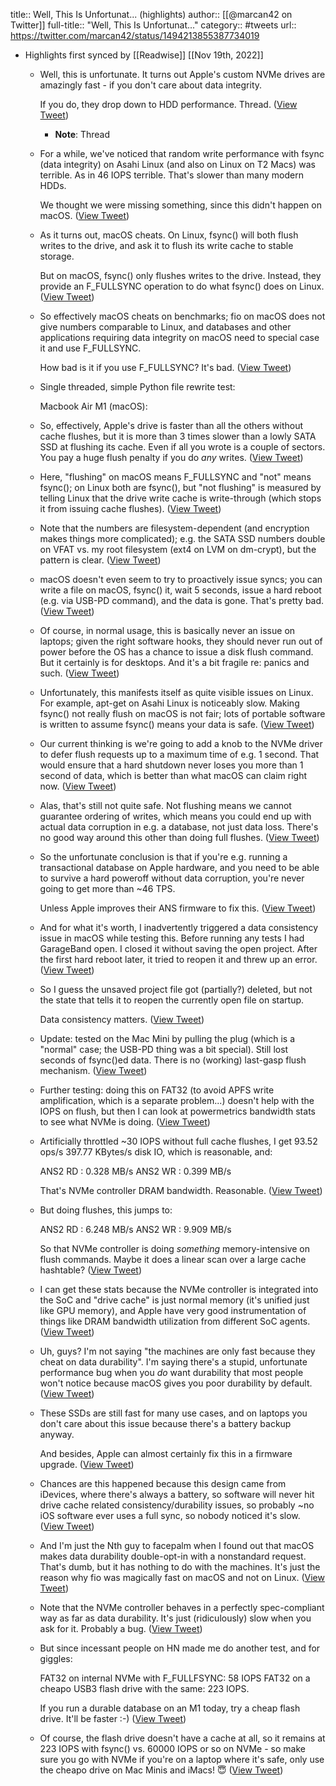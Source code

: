 title:: Well, This Is Unfortunat... (highlights)
author:: [[@marcan42 on Twitter]]
full-title:: "Well, This Is Unfortunat..."
category:: #tweets
url:: https://twitter.com/marcan42/status/1494213855387734019

- Highlights first synced by [[Readwise]] [[Nov 19th, 2022]]
	- Well, this is unfortunate. It turns out Apple's custom NVMe drives are amazingly fast - if you don't care about data integrity.
	  
	  If you do, they drop down to HDD performance. Thread. ([View Tweet](https://twitter.com/marcan42/status/1494213855387734019))
		- **Note**: Thread
	- For a while, we've noticed that random write performance with fsync (data integrity) on Asahi Linux (and also on Linux on T2 Macs) was terrible. As in 46 IOPS terrible. That's slower than many modern HDDs.
	  
	  We thought we were missing something, since this didn't happen on macOS. ([View Tweet](https://twitter.com/marcan42/status/1494213859594616834))
	- As it turns out, macOS cheats. On Linux, fsync() will both flush writes to the drive, and ask it to flush its write cache to stable storage.
	  
	  But on macOS, fsync() only flushes writes to the drive. Instead, they provide an F_FULLSYNC operation to do what fsync() does on Linux. ([View Tweet](https://twitter.com/marcan42/status/1494213862970707969))
	- So effectively macOS cheats on benchmarks; fio on macOS does not give numbers comparable to Linux, and databases and other applications requiring data integrity on macOS need to special case it and use F_FULLSYNC.
	  
	  How bad is it if you use F_FULLSYNC? It's bad. ([View Tweet](https://twitter.com/marcan42/status/1494213865613426688))
	- Single threaded, simple Python file rewrite test:
	  
	  Macbook Air M1 (macOS):
	- So, effectively, Apple's drive is faster than all the others without cache flushes, but it is more than 3 times slower than a lowly SATA SSD at flushing its cache. Even if all you wrote is a couple of sectors. You pay a huge flush penalty if you do *any* writes. ([View Tweet](https://twitter.com/marcan42/status/1494213871149940737))
	- Here, "flushing" on macOS means F_FULLSYNC and "not" means fsync(); on Linux both are fsync(), but "not flushing" is measured by telling Linux that the drive write cache is write-through (which stops it from issuing cache flushes). ([View Tweet](https://twitter.com/marcan42/status/1494213873993682946))
	- Note that the numbers are filesystem-dependent (and encryption makes things more complicated); e.g. the SATA SSD numbers double on VFAT vs. my root filesystem (ext4 on LVM on dm-crypt), but the pattern is clear. ([View Tweet](https://twitter.com/marcan42/status/1494213876657049600))
	- macOS doesn't even seem to try to proactively issue syncs; you can write a file on macOS, fsync() it, wait 5 seconds, issue a hard reboot (e.g. via USB-PD command), and the data is gone. That's pretty bad. ([View Tweet](https://twitter.com/marcan42/status/1494213879089737729))
	- Of course, in normal usage, this is basically never an issue on laptops; given the right software hooks, they should never run out of power before the OS has a chance to issue a disk flush command. But it certainly is for desktops. And it's a bit fragile re: panics and such. ([View Tweet](https://twitter.com/marcan42/status/1494213881509875712))
	- Unfortunately, this manifests itself as quite visible issues on Linux. For example, apt-get on Asahi Linux is noticeably slow. Making fsync() not really flush on macOS is not fair; lots of portable software is written to assume fsync() means your data is safe. ([View Tweet](https://twitter.com/marcan42/status/1494213883976101888))
	- Our current thinking is we're going to add a knob to the NVMe driver to defer flush requests up to a maximum time of e.g. 1 second. That would ensure that a hard shutdown never loses you more than 1 second of data, which is better than what macOS can claim right now. ([View Tweet](https://twitter.com/marcan42/status/1494213886928908288))
	- Alas, that's still not quite safe. Not flushing means we cannot guarantee ordering of writes, which means you could end up with actual data corruption in e.g. a database, not just data loss. There's no good way around this other than doing full flushes. ([View Tweet](https://twitter.com/marcan42/status/1494213889646796802))
	- So the unfortunate conclusion is that if you're e.g. running a transactional database on Apple hardware, and you need to be able to survive a hard poweroff without data corruption, you're never going to get more than ~46 TPS.
	  
	  Unless Apple improves their ANS firmware to fix this. ([View Tweet](https://twitter.com/marcan42/status/1494213892331163649))
	- And for what it's worth, I inadvertently triggered a data consistency issue in macOS while testing this. Before running any tests I had GarageBand open. I closed it without saving the open project. After the first hard reboot later, it tried to reopen it and threw up an error. ([View Tweet](https://twitter.com/marcan42/status/1494215160218939392))
	- So I guess the unsaved project file got (partially?) deleted, but not the state that tells it to reopen the currently open file on startup.
	  
	  Data consistency matters. ([View Tweet](https://twitter.com/marcan42/status/1494215321125007362))
	- Update: tested on the Mac Mini by pulling the plug (which is a "normal" case; the USB-PD thing was a bit special). Still lost seconds of fsync()ed data. There is no (working) last-gasp flush mechanism. ([View Tweet](https://twitter.com/marcan42/status/1494221053220257795))
	- Further testing: doing this on FAT32 (to avoid APFS write amplification, which is a separate problem...) doesn't help with the IOPS on flush, but then I can look at powermetrics bandwidth stats to see what NVMe is doing. ([View Tweet](https://twitter.com/marcan42/status/1494255642202484743))
	- Artificially throttled ~30 IOPS without full cache flushes, I get 93.52 ops/s 397.77 KBytes/s disk IO, which is reasonable, and:
	  
	  ANS2 RD                         : 0.328 MB/s
	  ANS2 WR                         : 0.399 MB/s
	  
	  That's NVMe controller DRAM bandwidth. Reasonable. ([View Tweet](https://twitter.com/marcan42/status/1494255645612474369))
	- But doing flushes, this jumps to:
	  
	  ANS2 RD                         : 6.248 MB/s
	  ANS2 WR                         : 9.909 MB/s
	  
	  So that NVMe controller is doing *something* memory-intensive on flush commands. Maybe it does a linear scan over a large cache hashtable? ([View Tweet](https://twitter.com/marcan42/status/1494255649026625537))
	- I can get these stats because the NVMe controller is integrated into the SoC and "drive cache" is just normal memory (it's unified just like GPU memory), and Apple have very good instrumentation of things like DRAM bandwidth utilization from different SoC agents. ([View Tweet](https://twitter.com/marcan42/status/1494256049150640129))
	- Uh, guys? I'm not saying "the machines are only fast because they cheat on data durability". I'm saying there's a stupid, unfortunate performance bug when you *do* want durability that most people won't notice because macOS gives you poor durability by default. ([View Tweet](https://twitter.com/marcan42/status/1494293060020506626))
	- These SSDs are still fast for many use cases, and on laptops you don't care about this issue because there's a battery backup anyway.
	  
	  And besides, Apple can almost certainly fix this in a firmware upgrade. ([View Tweet](https://twitter.com/marcan42/status/1494293064579686400))
	- Chances are this happened because this design came from iDevices, where there's always a battery, so software will never hit drive cache related consistency/durability issues, so probably ~no iOS software ever uses a full sync, so nobody noticed it's slow. ([View Tweet](https://twitter.com/marcan42/status/1494293067771564040))
	- And I'm just the Nth guy to facepalm when I found out that macOS makes data durability double-opt-in with a nonstandard request. That's dumb, but it has nothing to do with the machines. It's just the reason why fio was magically fast on macOS and not on Linux. ([View Tweet](https://twitter.com/marcan42/status/1494293071118614529))
	- Note that the NVMe controller behaves in a perfectly spec-compliant way as far as data durability. It's just (ridiculously) slow when you ask for it. Probably a bug. ([View Tweet](https://twitter.com/marcan42/status/1494293769134690305))
	- But since incessant people on HN made me do another test, and for giggles:
	  
	  FAT32 on internal NVMe with F_FULLFSYNC: 58 IOPS
	  FAT32 on a cheapo USB3 flash drive with the same: 223 IOPS.
	  
	  If you run a durable database on an M1 today, try a cheap flash drive. It'll be faster :-) ([View Tweet](https://twitter.com/marcan42/status/1494307439906533376))
	- Of course, the flash drive doesn't have a cache at all, so it remains at 223 IOPS with fsync() vs. 60000 IOPS or so on NVMe - so make sure you go with NVMe if you're on a laptop where it's safe, only use the cheapo drive on Mac Minis and iMacs! 😇 ([View Tweet](https://twitter.com/marcan42/status/1494307794182631424))